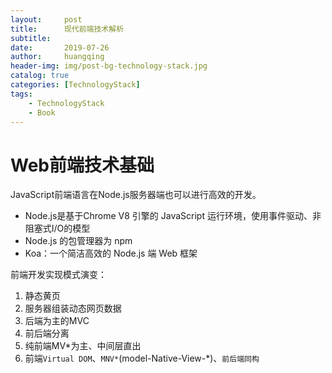 ```yaml
---
layout:     post
title:      现代前端技术解析
subtitle:   
date:       2019-07-26
author:     huangqing
header-img: img/post-bg-technology-stack.jpg
catalog: true
categories: [TechnologyStack]
tags:
    - TechnologyStack   
    - Book
---
```



# Web前端技术基础

JavaScript前端语言在Node.js服务器端也可以进行高效的开发。

- Node.js是基于Chrome V8 引擎的 JavaScript 运行环境，使用事件驱动、非阻塞式I/O的模型
- Node.js 的包管理器为 npm 
- Koa：一个简洁高效的 Node.js 端 Web 框架

前端开发实现模式演变：
1. 静态黄页
2. 服务器组装动态网页数据
3. 后端为主的MVC
4. 前后端分离
5. 纯前端MV*为主、中间层直出
6. 前端`Virtual DOM`、`MNV*`(model-Native-View-*)、`前后端同构`